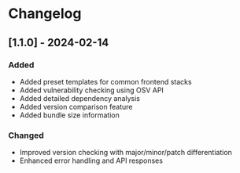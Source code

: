 # Changelog

## [1.1.0] - 2024-02-14
### Added
- Added preset templates for common frontend stacks
- Added vulnerability checking using OSV API
- Added detailed dependency analysis
- Added version comparison feature
- Added bundle size information

### Changed
- Improved version checking with major/minor/patch differentiation
- Enhanced error handling and API responses